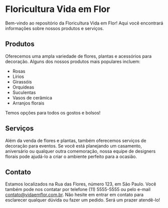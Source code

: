 # Floricultura Vida em Flor

Bem-vindo ao repositório da Floricultura Vida em Flor! Aqui você encontrará informações sobre nossos produtos e serviços.

## Produtos

Oferecemos uma ampla variedade de flores, plantas e acessórios para decoração. Alguns dos nossos produtos mais populares incluem:

- Rosas
- Lírios
- Girassóis
- Orquídeas
- Suculentas
- Vasos de cerâmica
- Arranjos florais

Temos opções para todos os gostos e bolsos! 

## Serviços

Além da venda de flores e plantas, também oferecemos serviços de decoração para eventos. Se você está planejando um casamento, aniversário ou qualquer outra comemoração, nossa equipe de designers florais pode ajudá-lo a criar o ambiente perfeito para a ocasião.

## Contato

Estamos localizados na Rua das Flores, número 123, em São Paulo. Você também pode nos contatar por telefone (11) 5555-5555 ou pelo e-mail contato@vidaemflor.com.br. Não hesite em entrar em contato para esclarecer qualquer dúvida ou fazer um pedido. Será um prazer atendê-lo!
